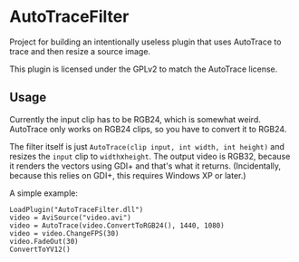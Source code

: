AutoTraceFilter
===============

Project for building an intentionally useless plugin that uses AutoTrace to
trace and then resize a source image.

This plugin is licensed under the GPLv2 to match the AutoTrace license.

Usage
-----

Currently the input clip has to be RGB24, which is somewhat weird. AutoTrace
only works on RGB24 clips, so you have to convert it to RGB24.

The filter itself is just `AutoTrace(clip input, int width, int height)` and
resizes the `input` clip to `width`x`height`. The output video is RGB32, because
it renders the vectors using GDI+ and that's what it returns. (Incidentally,
because this relies on GDI+, this requires Windows XP or later.)

A simple example:

    LoadPlugin("AutoTraceFilter.dll")
    video = AviSource("video.avi")
    video = AutoTrace(video.ConvertToRGB24(), 1440, 1080)
    video = video.ChangeFPS(30)
    video.FadeOut(30)
    ConvertToYV12()
